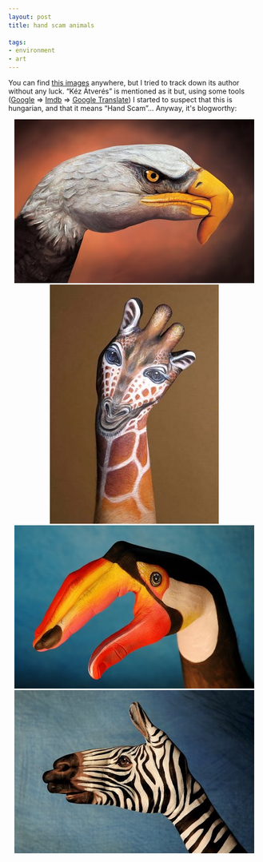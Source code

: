 ```yaml
---
layout: post
title: hand scam animals

tags:
- environment
- art
---
```

You can find [this images](http://www.funpic.hu/funblog/kez_atveres/kez_atveres.html) anywhere, but I tried to track down its author without any luck. “Kéz Átverés” is mentioned as it but, using some tools ([Google](http://www.google.com/search?q=K%C3%A9sz+%C3%81tver%C3%A9s) => [Imdb](http://www.imdb.com/title/tt0264269/) => [Google Translate](http://translate.google.com/translate_t?prev=hp&hl=en&js=y&text=K%C3%A9z+%C3%A1tver%C3%A9s&file=&sl=hu&tl=en)) I started to suspect that this is hungarian, and that it means “Hand Scam”… Anyway, it's blogworthy:

<div style="text-align:center">
    <img src="uploads/kez_atveres_02.jpg"/>
</div>

<div style="text-align:center">
    <img src="uploads/kez_atveres_14.jpg"/>
</div>

<div style="text-align:center">
    <img src="uploads/kez_atveres_18.jpg"/>
</div>

<div style="text-align:center">
    <img src="uploads/kez_atveres_19.jpg"/>
</div>
